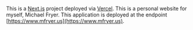 This is a [Next.js](https://nextjs.org) project deployed via [Vercel](https://vercel.com). This is a personal website for myself, Michael Fryer. This application is deployed at the endpoint [https://www.mfryer.us](https://www.mfryer.us).
